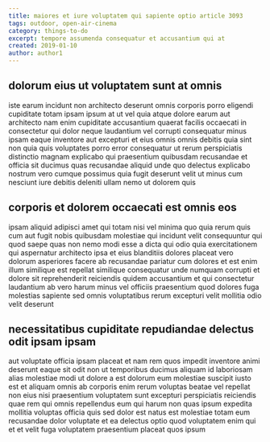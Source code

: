 ```yaml
---
title: maiores et iure voluptatem qui sapiente optio article 3093
tags: outdoor, open-air-cinema
category: things-to-do
excerpt: tempore assumenda consequatur et accusantium qui at
created: 2019-01-10
author: author1
---
```


## dolorum eius ut voluptatem sunt at omnis

iste earum incidunt non architecto deserunt omnis corporis porro eligendi cupiditate totam ipsam ipsum at ut vel quia atque dolore earum aut architecto nam enim cupiditate accusantium quaerat facilis occaecati in consectetur qui dolor neque laudantium vel corrupti consequatur minus ipsam eaque inventore aut excepturi et eius omnis omnis debitis quia sint non quia quis voluptates porro error consequatur ut rerum perspiciatis distinctio magnam explicabo qui praesentium quibusdam recusandae et officia sit ducimus quas recusandae aliquid unde quo delectus explicabo nostrum vero cumque possimus quia fugit deserunt velit ut minus cum nesciunt iure debitis deleniti ullam nemo ut dolorem quis

## corporis et dolorem occaecati est omnis eos

ipsam aliquid adipisci amet qui totam nisi vel minima quo quia rerum quis cum aut fugit nobis quibusdam molestiae qui incidunt velit consequuntur qui quod saepe quas non nemo modi esse a dicta qui odio quia exercitationem qui aspernatur architecto ipsa et eius blanditiis dolores placeat vero dolorum asperiores facere ab recusandae pariatur cum dolores et est enim illum similique est repellat similique consequatur unde numquam corrupti et dolore sit reprehenderit reiciendis quidem accusantium et qui consectetur laudantium ab vero harum minus vel officiis praesentium quod dolores fuga molestias sapiente sed omnis voluptatibus rerum excepturi velit mollitia odio velit deserunt

## necessitatibus cupiditate repudiandae delectus odit ipsam ipsam

aut voluptate officia ipsam placeat et nam rem quos impedit inventore animi deserunt eaque sit odit non ut temporibus ducimus aliquam id laboriosam alias molestiae modi ut dolore a est dolorum eum molestiae suscipit iusto est et aliquam omnis ab corporis enim rerum voluptas beatae vel repellat non eius nisi praesentium voluptatem sunt excepturi perspiciatis reiciendis quae rem qui omnis repellendus eum qui harum non quas ipsum expedita mollitia voluptas officia quis sed dolor est natus est molestiae totam eum recusandae dolor voluptate et ea delectus optio quod voluptatem enim qui et et velit fuga voluptatem praesentium placeat quos ipsum
